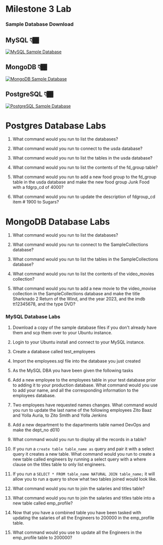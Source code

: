 # Milestone 3 Lab

### Sample Database Download

## MySQL 👇🏾
[![MySQL Sample Database](mysql.png)](https://drive.google.com/file/d/1wZf38Rpgy1xnEW9k78oRuVMpOt1DudyK/view?usp=sharing)

## MongoDB 👇🏾
[![MongoDB Sample Database](mongodb.png)](https://drive.google.com/file/d/1BzyggWEWNlcaKbiqpW-Xw5oYXhZQ9Oqy/view?usp=sharing)

## PostgreSQL 👇🏾
[![PostgreSQL Sample Database](postgresql.png)](https://drive.google.com/file/d/1eE2ABGi8tHG1u0TqZDaYIa-cr50QL4Mq/view?usp=sharing) 

# Postgres Database Labs

1. What command would you run to list the databases?

2. What command would you run to connect to the usda database?

3. What command would you run to list the tables in the usda database?

4. What command would you run to list the contents of the fd_group table?

5. What command would you run to add a new food group to the fd_group table in the usda database and make the new food group Junk Food with a fdgrp_cd of 4000?

6. What command would you run to update the description of fdgroup_cd item # 1900 to Sugars?

# MongoDB Database Labs

1. What command would you run to list the databases?

2. What command would you run to connect to the SampleCollections database?

3. What command would you run to list the tables in the SampleCollections database?

4. What command would you run to list the contents of the video_movies collection?

5. What command would you run to add a new movie to the video_movise collection in the SampleCollections database and make the title Sharknado 2 Return of the Wind, and the year 2023, and the imdb tt12345678, and the type DVD?

### MySQL Database Labs

1. Download a copy of the sample database files if you don't already have them and scp them over to your Ubuntu instance.

2. Login to your Ubuntu install and connect to your MySQL instance.

3. Create a database called test_employees

4. Import the employees.sql file into the database you just created

5. As the MySQL DBA you have been given the following tasks

6. Add a new employee to the employees table in your test database prior to adding it to your production database. What command would you use to add your name, and all the corresponding information to the employees database.

7. Two employees have requested names changes. What command would you run to update the last name of the following employees Zito Baaz and Yolla Auria, to Zito Smith and Yolla Jenkins

8. Add a new department to the dapartments table named DevOps and make the dept_no d010

9. What command would you run to display all the records in a table?

10. If you run a `create table table_name as` query and pair it with a select query it creates a new table. What command would you run to create a new table called engineers by running a select query with a where clause on the titles table to only list engineers.

11. If you run a `SELECT * FROM table_name NATURAL JOIN table_name;` it will allow you to run a query to show what two tables joined would look like.

12. What command would you run to join the salaries and titles table?

13. What command would you run to join the salaries and titles table into a new table called emp_profile?

14. Now that you have a combined table you have been tasked with updating the salaries of all the Engineers to 200000 in the emp_profile table.

15. What command would you use to update all the Engineers in the emp_profile table  to 200000? 
